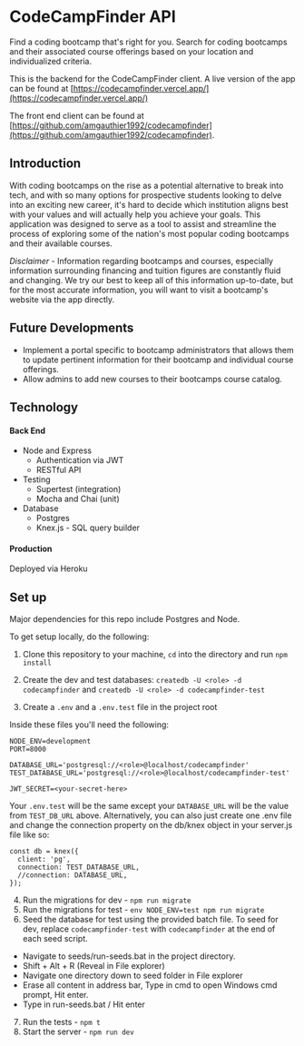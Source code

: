 # CodeCampFinder API

Find a coding bootcamp that's right for you. Search for coding bootcamps and their associated course offerings based on your location and individualized criteria.

This is the backend for the CodeCampFinder client. A live version of the app can be found at [https://codecampfinder.vercel.app/](https://codecampfinder.vercel.app/)

The front end client can be found at [https://github.com/amgauthier1992/codecampfinder](https://github.com/amgauthier1992/codecampfinder).

## Introduction

With coding bootcamps on the rise as a potential alternative to break into tech, and with so many options for prospective students looking to delve into an exciting new career, it's hard to decide which institution aligns best with your values and will actually help you achieve your goals. This application was designed to serve as a tool to assist and streamline the process of exploring some of the nation's most popular coding bootcamps and their available courses.

_Disclaimer_ - Information regarding bootcamps and courses, especially information surrounding financing and tuition figures are constantly fluid and changing. We try our best to keep all of this information up-to-date, but for the most accurate information, you will want to visit a bootcamp's website via the app directly.

## Future Developments

- Implement a portal specific to bootcamp administrators that allows them to update pertinent information for their bootcamp and individual course offerings.
- Allow admins to add new courses to their bootcamps course catalog.

## Technology

#### Back End

- Node and Express
  - Authentication via JWT
  - RESTful API
- Testing
  - Supertest (integration)
  - Mocha and Chai (unit)
- Database
  - Postgres
  - Knex.js - SQL query builder

#### Production

Deployed via Heroku

## Set up

Major dependencies for this repo include Postgres and Node.

To get setup locally, do the following:

1. Clone this repository to your machine, `cd` into the directory and run `npm install`
2. Create the dev and test databases: `createdb -U <role> -d codecampfinder` and `createdb -U <role> -d codecampfinder-test`

3. Create a `.env` and a `.env.test` file in the project root

Inside these files you'll need the following:

```
NODE_ENV=development
PORT=8000

DATABASE_URL='postgresql://<role>@localhost/codecampfinder'
TEST_DATABASE_URL='postgresql://<role>@localhost/codecampfinder-test'

JWT_SECRET=<your-secret-here>
```

Your `.env.test` will be the same except your `DATABASE_URL` will be the value from `TEST_DB_URL` above. Alternatively, you can also just create one .env file and change the connection property on the db/knex object in your server.js file like so:

```
const db = knex({
  client: 'pg',
  connection: TEST_DATABASE_URL,
  //connection: DATABASE_URL,
});
```

4. Run the migrations for dev - `npm run migrate`
5. Run the migrations for test - `env NODE_ENV=test npm run migrate`
6. Seed the database for test using the provided batch file. To seed for dev, replace `codecampfinder-test` with `codecampfinder` at the end of each seed script.

- Navigate to seeds/run-seeds.bat in the project directory.
- Shift + Alt + R (Reveal in File explorer)
- Navigate one directory down to seed folder in File explorer
- Erase all content in address bar, Type in cmd to open Windows cmd prompt, Hit enter.
- Type in run-seeds.bat / Hit enter

7. Run the tests - `npm t`
8. Start the server - `npm run dev`
